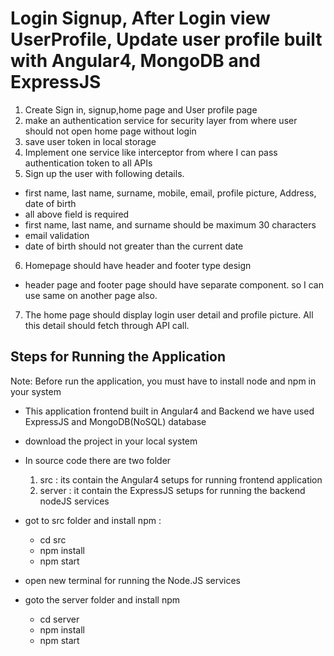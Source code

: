 # Login Signup, After Login view UserProfile, Update user profile built with Angular4, MongoDB and ExpressJS

1. Create Sign in, signup,home page and User profile page
2. make an authentication service for security layer from where user should not open home page without login
3. save user token in local storage	
4. Implement one service like interceptor from where I can pass authentication token to all APIs
5. Sign up the user with following details.
 - first name, last name, surname, mobile, email, profile picture, Address, date of birth
 - all above field is required
 - first name, last name, and surname should be maximum 30 characters
 - email validation
 - date of birth should not greater than the current date

6. Homepage should have header and footer type design
 - header page and footer page should have separate component. so I can use same on another page also.

7. The home page should display login user detail and profile picture. All this detail should fetch through API call.
	

## Steps for Running the Application
 Note: Before run the application, you must have to install node and npm in your system

- This application frontend built in Angular4 and Backend we have used ExpressJS and MongoDB(NoSQL) database
- download the project in your local system
	
- In source code there are two folder 
  1. src : its contain the Angular4 setups for running frontend application
  2. server : it contain the ExpressJS setups for running the backend nodeJS services 

- got to src folder and install npm : 
  - cd src
  - npm install
  - npm start
- open new terminal for running the Node.JS services
- goto the server folder and install npm
  - cd server
  - npm install
  - npm start
